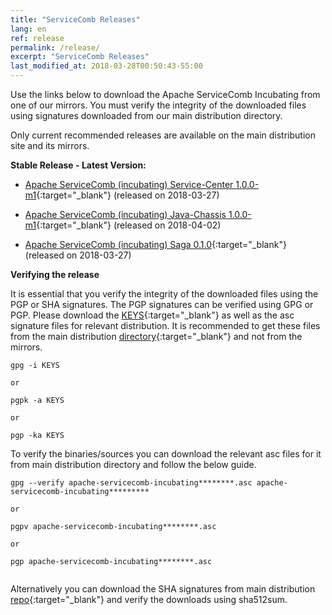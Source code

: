 ```yaml
---
title: "ServiceComb Releases"
lang: en
ref: release
permalink: /release/
excerpt: "ServiceComb Releases"
last_modified_at: 2018-03-28T00:50:43-55:00
---
```


Use the links below to download the Apache ServiceComb Incubating from one of our mirrors. You must verify the integrity of the downloaded files using signatures downloaded from our main distribution directory.

Only current recommended releases are available on the main distribution site and its mirrors. 


**Stable Release - Latest Version:**

* [Apache ServiceComb (incubating) Service-Center 1.0.0-m1](https://apache.org/dyn/closer.cgi/incubator/servicecomb/incubator-servicecomb-service-center/1.0.0-m1/){:target="_blank"} (released on 2018-03-27)

* [Apache ServiceComb (incubating) Java-Chassis 1.0.0-m1](https://apache.org/dyn/closer.cgi/incubator/servicecomb/incubator-servicecomb-java-chassis/1.0.0-m1/){:target="_blank"} (released on 2018-04-02)

* [Apache ServiceComb (incubating) Saga 0.1.0](https://apache.org/dyn/closer.cgi/incubator/servicecomb/incubator-servicecomb-saga/0.1.0/){:target="_blank"} (released on 2018-03-27)


**Verifying the release**

It is essential that you verify the integrity of the downloaded files using the PGP or SHA signatures.
 The PGP signatures can  be verified using GPG or PGP. 
 Please download the [KEYS](https://www.apache.org/dist/incubator/servicecomb/KEYS){:target="_blank"} as well as the asc signature files for relevant distribution. It is recommended to get these files from the main distribution [directory](https://www.apache.org/dist/incubator/servicecomb/){:target="_blank"} and not from the mirrors.
 ```
 gpg -i KEYS
 
 or
 
 pgpk -a KEYS
 
 or
 
 pgp -ka KEYS

```

To verify the binaries/sources you can download the relevant asc files for it from main distribution directory and follow the below guide.

```
gpg --verify apache-servicecomb-incubating********.asc apache-servicecomb-incubating*********

or

pgpv apache-servicecomb-incubating********.asc

or 

pgp apache-servicecomb-incubating********.asc


```

Alternatively you can download the SHA signatures from main distribution [repo](https://www.apache.org/dist/incubator/servicecomb/){:target="_blank"} and verify the downloads using sha512sum.
